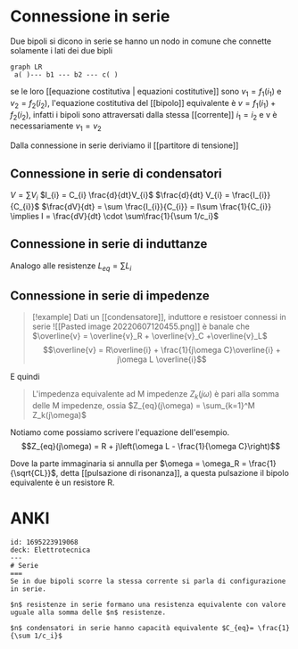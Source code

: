 # Connessione in serie

Due bipoli si dicono in serie se hanno un nodo in comune che connette solamente i lati dei due bipli

```mermaid
graph LR
 a( )--- b1 --- b2 --- c( ) 
```

se le loro [[equazione costitutiva | equazioni costitutive]] sono $v_1 = f_1(i_1)$ e $v_2 = f_2(i_2)$, l'equazione costitutiva del [[bipolo]] equivalente è $v  = f_1(i_1) + f_2(i_2)$, infatti i bipoli sono attraversati dalla stessa [[corrente]] $i_1 = i_2$ e v è necessariamente $v_1 = v_2$

Dalla connessione in serie deriviamo il [[partitore di tensione]]

## Connessione in serie di condensatori
$V = \sum V_{i}$
$I_{i} = C_{i} \frac{d}{dt}V_{i}$
$\frac{d}{dt} V_{i} = \frac{I_{i}}{C_{i}}$
$\frac{dV}{dt} = \sum \frac{I_{i}}{C_{i}} = I\sum \frac{1}{C_{i}} \implies I = \frac{dV}{dt} \cdot \sum\frac{1}{\sum 1/c_i}$

## Connessione in serie di induttanze
Analogo alle resistenze
$L_{eq} = \sum L_{i}$

## Connessione in serie di impedenze
>[!example]
>Dati un [[condensatore]], induttore e resistoer connessi in serie
>![[Pasted image 20220607120455.png]]
è banale che $\overline{v} = \overline{v}_R + \overline{v}_C +\overline{v}_L$
$$\overline{v} = R\overline{i} + \frac{1}{j\omega C}\overline{i} + j\omega L \overline{i}$$
>

E quindi
>L'impedenza equivalente ad M impedenze $Z_k(j\omega)$ è pari alla somma delle M impedenze, ossia $Z_{eq}(j\omega) = \sum_{k=1}^M Z_k(j\omega)$

Notiamo come possiamo scrivere l'equazione dell'esempio.
$$Z_{eq}(j\omega) = R + j\left(\omega L - \frac{1}{\omega C}\right)$$

Dove la parte immaginaria si annulla per $\omega = \omega_R = \frac{1}{\sqrt{CL}}$, detta [[pulsazione di risonanza]], a questa pulsazione il bipolo equivalente è un resistore R.

# ANKI
```anki
id: 1695223919068
deck: Elettrotecnica
---
# Serie
===
Se in due bipoli scorre la stessa corrente si parla di configurazione in serie.

$n$ resistenze in serie formano una resistenza equivalente con valore uguale alla somma delle $n$ resistenze.

$n$ condensatori in serie hanno capacità equivalente $C_{eq}= \frac{1}{\sum 1/c_i}$ 
```
 